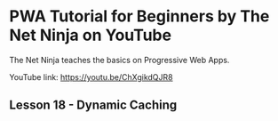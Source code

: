 # PWA Tutorial for Beginners by The Net Ninja on YouTube

The Net Ninja teaches the basics on Progressive Web Apps.

YouTube link: https://youtu.be/ChXgikdQJR8

## Lesson 18 - Dynamic Caching